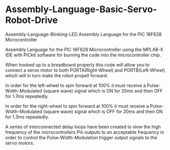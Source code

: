 # Assembly-Language-Basic-Servo-Robot-Drive
Assembly-Language-Blinking-LED Assembly Language for the PIC 16F628 Microcontroller

Assembly Language for the PIC 16F628 Microcontroller using the MPLAB-X IDE with PICkit software for burning the code into the microcontroller chip.

When hooked up to a breadboard properly this code will allow you to connect a servo motor to both PORTA(Right-Wheel) and PORTB(Left-Wheel) which will in turn make the robot propell forward. 

In order for the left-wheel to spin forward at 100% it must receive a Pulse-Width-Modulated (square wave) signal which is ON for 20ms and then OFF for 1.7ms repeatedly.

In order for the right-wheel to spin forward at 100% it must receive a Pulse-Width-Modulated (square wave) signal which is OFF for 20ms and then ON for 1.3ms repeatedly.

A series of interconnected delay loops have been created to slow the high frequency of the microcontrollers Pin outputs to an acceptable frequency in order to control the Pulse-Width-Modulation trigger output signals to the servo motors.
